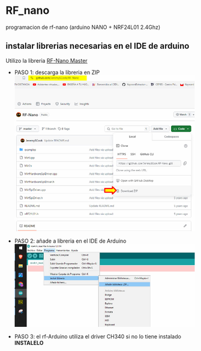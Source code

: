 # RF_nano
programacion de rf-nano (arduino NANO + NRF24L01 2.4Ghz)

## instalar librerias necesarias en el IDE de arduino
Utilizo la libreria [RF-Nano Master](https://github.com/JeremySCook/RF-Nano)

* PASO 1: descarga la libreria en ZIP
  ![](descargaZIP.jpg)
  
* PASO 2: añade a libreria en el IDE de Arduino
  ![](instalaZIPenIDEarduino.jpg)
  
* PASO 3: el rf-Arduino utiliza el driver CH340 si no lo tiene instalado **INSTALELO**
